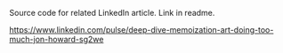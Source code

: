 Source code for related LinkedIn article. Link in readme.

https://www.linkedin.com/pulse/deep-dive-memoization-art-doing-too-much-jon-howard-sg2we
